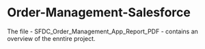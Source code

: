 # Order-Management-Salesforce
The file - SFDC_Order_Management_App_Report_PDF - contains an overview of the enntire project.  
